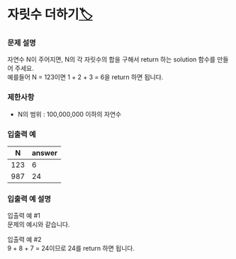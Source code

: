# 자릿수 더하기[🏷️](https://programmers.co.kr/learn/courses/30/lessons/12931)

### 문제 설명
자연수 N이 주어지면, N의 각 자릿수의 합을 구해서 return 하는 solution 함수를 만들어 주세요.  
예를들어 N = 123이면 1 + 2 + 3 = 6을 return 하면 됩니다.

### 제한사항
- N의 범위 : 100,000,000 이하의 자연수

### 입출력 예
N | answer
---|---
123 | 6
987 | 24

### 입출력 예 설명
입출력 예 #1  
문제의 예시와 같습니다.

입출력 예 #2  
9 + 8 + 7 = 24이므로 24를 return 하면 됩니다.

